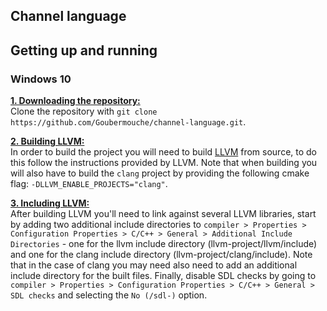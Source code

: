 ## Channel language

## Getting up and running
### Windows 10
<ins>**1. Downloading the repository:**</ins>   
Clone the repository with `git clone https://github.com/Goubermouche/channel-language.git`.

<ins>**2. Building LLVM:**</ins>   
In order to build the project you will need to build [LLVM](https://llvm.org/) from source, to do this follow the instructions provided by LLVM. Note that when building you will also have to build the `clang` project by providing the following cmake flag: `-DLLVM_ENABLE_PROJECTS="clang"`. 

<ins>**3. Including LLVM:**</ins>   
After building LLVM you'll need to link against several LLVM libraries, start by adding two additional include directories to `compiler > Properties > Configuration Properties > C/C++ > General > Additional Include Directories` - one for the llvm include directory (llvm-project/llvm/include) and one for the clang include directory (llvm-project/clang/include). Note that in the case of clang you may need also need to add an additional include directory for the built files. Finally, disable SDL checks by going to `compiler > Properties > Configuration Properties > C/C++ > General > SDL checks` and selecting the `No (/sdl-)` option. 

